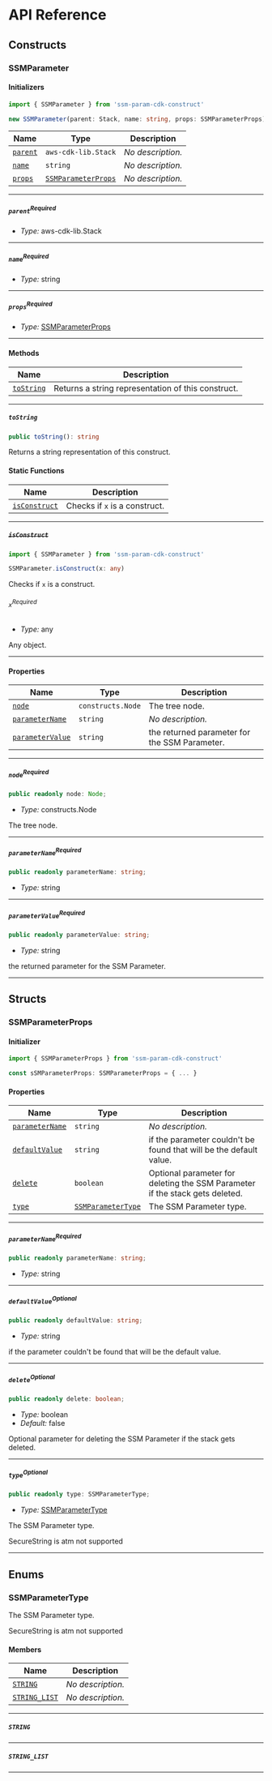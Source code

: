 # API Reference <a name="API Reference" id="api-reference"></a>

## Constructs <a name="Constructs" id="Constructs"></a>

### SSMParameter <a name="SSMParameter" id="ssm-param-cdk-construct.SSMParameter"></a>

#### Initializers <a name="Initializers" id="ssm-param-cdk-construct.SSMParameter.Initializer"></a>

```typescript
import { SSMParameter } from 'ssm-param-cdk-construct'

new SSMParameter(parent: Stack, name: string, props: SSMParameterProps)
```

| **Name** | **Type** | **Description** |
| --- | --- | --- |
| <code><a href="#ssm-param-cdk-construct.SSMParameter.Initializer.parameter.parent">parent</a></code> | <code>aws-cdk-lib.Stack</code> | *No description.* |
| <code><a href="#ssm-param-cdk-construct.SSMParameter.Initializer.parameter.name">name</a></code> | <code>string</code> | *No description.* |
| <code><a href="#ssm-param-cdk-construct.SSMParameter.Initializer.parameter.props">props</a></code> | <code><a href="#ssm-param-cdk-construct.SSMParameterProps">SSMParameterProps</a></code> | *No description.* |

---

##### `parent`<sup>Required</sup> <a name="parent" id="ssm-param-cdk-construct.SSMParameter.Initializer.parameter.parent"></a>

- *Type:* aws-cdk-lib.Stack

---

##### `name`<sup>Required</sup> <a name="name" id="ssm-param-cdk-construct.SSMParameter.Initializer.parameter.name"></a>

- *Type:* string

---

##### `props`<sup>Required</sup> <a name="props" id="ssm-param-cdk-construct.SSMParameter.Initializer.parameter.props"></a>

- *Type:* <a href="#ssm-param-cdk-construct.SSMParameterProps">SSMParameterProps</a>

---

#### Methods <a name="Methods" id="Methods"></a>

| **Name** | **Description** |
| --- | --- |
| <code><a href="#ssm-param-cdk-construct.SSMParameter.toString">toString</a></code> | Returns a string representation of this construct. |

---

##### `toString` <a name="toString" id="ssm-param-cdk-construct.SSMParameter.toString"></a>

```typescript
public toString(): string
```

Returns a string representation of this construct.

#### Static Functions <a name="Static Functions" id="Static Functions"></a>

| **Name** | **Description** |
| --- | --- |
| <code><a href="#ssm-param-cdk-construct.SSMParameter.isConstruct">isConstruct</a></code> | Checks if `x` is a construct. |

---

##### ~~`isConstruct`~~ <a name="isConstruct" id="ssm-param-cdk-construct.SSMParameter.isConstruct"></a>

```typescript
import { SSMParameter } from 'ssm-param-cdk-construct'

SSMParameter.isConstruct(x: any)
```

Checks if `x` is a construct.

###### `x`<sup>Required</sup> <a name="x" id="ssm-param-cdk-construct.SSMParameter.isConstruct.parameter.x"></a>

- *Type:* any

Any object.

---

#### Properties <a name="Properties" id="Properties"></a>

| **Name** | **Type** | **Description** |
| --- | --- | --- |
| <code><a href="#ssm-param-cdk-construct.SSMParameter.property.node">node</a></code> | <code>constructs.Node</code> | The tree node. |
| <code><a href="#ssm-param-cdk-construct.SSMParameter.property.parameterName">parameterName</a></code> | <code>string</code> | *No description.* |
| <code><a href="#ssm-param-cdk-construct.SSMParameter.property.parameterValue">parameterValue</a></code> | <code>string</code> | the returned parameter for the SSM Parameter. |

---

##### `node`<sup>Required</sup> <a name="node" id="ssm-param-cdk-construct.SSMParameter.property.node"></a>

```typescript
public readonly node: Node;
```

- *Type:* constructs.Node

The tree node.

---

##### `parameterName`<sup>Required</sup> <a name="parameterName" id="ssm-param-cdk-construct.SSMParameter.property.parameterName"></a>

```typescript
public readonly parameterName: string;
```

- *Type:* string

---

##### `parameterValue`<sup>Required</sup> <a name="parameterValue" id="ssm-param-cdk-construct.SSMParameter.property.parameterValue"></a>

```typescript
public readonly parameterValue: string;
```

- *Type:* string

the returned parameter for the SSM Parameter.

---


## Structs <a name="Structs" id="Structs"></a>

### SSMParameterProps <a name="SSMParameterProps" id="ssm-param-cdk-construct.SSMParameterProps"></a>

#### Initializer <a name="Initializer" id="ssm-param-cdk-construct.SSMParameterProps.Initializer"></a>

```typescript
import { SSMParameterProps } from 'ssm-param-cdk-construct'

const sSMParameterProps: SSMParameterProps = { ... }
```

#### Properties <a name="Properties" id="Properties"></a>

| **Name** | **Type** | **Description** |
| --- | --- | --- |
| <code><a href="#ssm-param-cdk-construct.SSMParameterProps.property.parameterName">parameterName</a></code> | <code>string</code> | *No description.* |
| <code><a href="#ssm-param-cdk-construct.SSMParameterProps.property.defaultValue">defaultValue</a></code> | <code>string</code> | if the parameter couldn't be found that will be the default value. |
| <code><a href="#ssm-param-cdk-construct.SSMParameterProps.property.delete">delete</a></code> | <code>boolean</code> | Optional parameter for deleting the SSM Parameter if the stack gets deleted. |
| <code><a href="#ssm-param-cdk-construct.SSMParameterProps.property.type">type</a></code> | <code><a href="#ssm-param-cdk-construct.SSMParameterType">SSMParameterType</a></code> | The SSM Parameter type. |

---

##### `parameterName`<sup>Required</sup> <a name="parameterName" id="ssm-param-cdk-construct.SSMParameterProps.property.parameterName"></a>

```typescript
public readonly parameterName: string;
```

- *Type:* string

---

##### `defaultValue`<sup>Optional</sup> <a name="defaultValue" id="ssm-param-cdk-construct.SSMParameterProps.property.defaultValue"></a>

```typescript
public readonly defaultValue: string;
```

- *Type:* string

if the parameter couldn't be found that will be the default value.

---

##### `delete`<sup>Optional</sup> <a name="delete" id="ssm-param-cdk-construct.SSMParameterProps.property.delete"></a>

```typescript
public readonly delete: boolean;
```

- *Type:* boolean
- *Default:* false

Optional parameter for deleting the SSM Parameter if the stack gets deleted.

---

##### `type`<sup>Optional</sup> <a name="type" id="ssm-param-cdk-construct.SSMParameterProps.property.type"></a>

```typescript
public readonly type: SSMParameterType;
```

- *Type:* <a href="#ssm-param-cdk-construct.SSMParameterType">SSMParameterType</a>

The SSM Parameter type.

SecureString is atm not supported

---



## Enums <a name="Enums" id="Enums"></a>

### SSMParameterType <a name="SSMParameterType" id="ssm-param-cdk-construct.SSMParameterType"></a>

The SSM Parameter type.

SecureString is atm not supported

#### Members <a name="Members" id="Members"></a>

| **Name** | **Description** |
| --- | --- |
| <code><a href="#ssm-param-cdk-construct.SSMParameterType.STRING">STRING</a></code> | *No description.* |
| <code><a href="#ssm-param-cdk-construct.SSMParameterType.STRING_LIST">STRING_LIST</a></code> | *No description.* |

---

##### `STRING` <a name="STRING" id="ssm-param-cdk-construct.SSMParameterType.STRING"></a>

---


##### `STRING_LIST` <a name="STRING_LIST" id="ssm-param-cdk-construct.SSMParameterType.STRING_LIST"></a>

---

